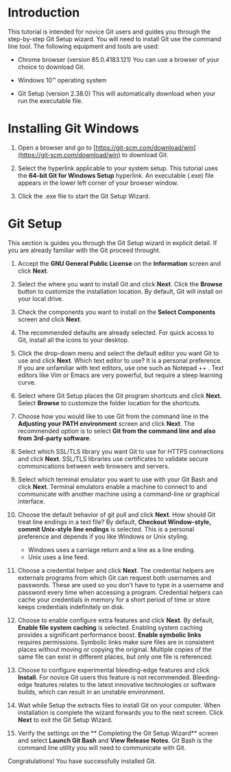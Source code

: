 # Introduction

This tutorial is intended for novice Git users and guides you through the step-by-step Git Setup wizard. You will need to install Git use the command line tool. The following equipment and tools are used:

- Chrome browser (version 85.0.4183.121)
 You can use a browser of your choice to download Git.
 
- Windows 10™ operating system

- Git Setup (version 2.38.0)
This will automatically download when your run the executable file.

# Installing Git Windows

1. Open a browser and go to [https://git-scm.com/download/win](https://git-scm.com/download/win) to download Git.

2. Select the hyperlink applicable to your system setup. This tutorial uses the **64-bit Git for Windows Setup** hyperlink.
An executable (.exe) file appears in the lower left corner of your browser window. 

3. Click the .exe file to start the Git Setup Wizard. 

# Git Setup

This section is guides you through the Git Setup wizard in explicit detail. If you are already familiar with the Git proceed throught.

1. Accept the **GNU General Public License** on the **Information** screen and click **Next**.

2. Select the where you want to install Git and click **Next**. 
Click the **Browse** button to customize the installation location. By default, Git will install on your local drive.

3. Check the components you want to install on the **Select Components** screen and click **Next**.

4. The recommended defaults are already selected. For quick access to Git, install all the icons to your desktop.

5. Click the drop-down menu and select the default editor you want Git to use and click **Next**.
Which text editor to use? It is a personal preference. If you are unfamiliar with text editors, use one such as Notepad ++ . Text editors like Vim or Emacs are very powerful, but require a steep learning curve.
 
6. Select where Git Setup places the Git program shortcuts and click **Next.** Select **Browse** to customize the folder location for the shortcuts.

7. Choose how you would like to use Git from the command line in the **Adjusting your PATH environment** screen and click **Next**.
The recommended option is to select **Git from the command line and also from 3rd-party software**.
 
8. Select which SSL/TLS library you want Git to use for HTTPS connections and click **Next**.
SSL/TLS libraries use certificates to validate secure communications between web browsers and servers.

9. Select which terminal emulator you want to use with your Git Bash and click **Next**.
Terminal emulators enable a machine to connect to and communicate with another machine using a command-line or graphical interface.

10. Choose the default behavior of git pull and click **Next**.
How should Git treat line endings in a text file? By default, **Checkout Window-style, commit Unix-style line endings** is selected. This is a personal preference and depends if you like Windows or Unix styling.

    - Windows uses a carriage return and a line as a line ending.
    - Unix uses a line feed.

11. Choose a credential helper and click **Next**.
The credential helpers are externals programs from which Git can request both usernames and passwords. These are used so you don't have to type in a username and password every time when accessing a program. Credential helpers can cache your credentials in memory for a short period of time or store keeps credentials indefinitely on disk.

12. Choose to enable configure extra features and click **Next**. By default, **Enable file system caching** is selected. Enabling system caching provides a significant performance boost.
 **Enable symbolic links** requires permissions. Symbolic links make sure files are in consistent places without moving or copying the original. Multiple copies of the same file can exist in different places, but only one file is referenced.
 
13. Choose to configure experimental bleeding-edge features and click **Install**. For novice Git users this feature is not recommended. Bleeding-edge features relates to the latest innovative technologies or software builds, which can result in an unstable environment.

14. Wait while Setup the extracts files to install Git on your computer. When installation is complete the wizard forwards you to the next screen. Click **Next** to exit the Git Setup Wizard.

15. Verify the settings on the ** Completing the Git Setup Wizard** screen and
select **Launch Git Bash** and **View Release Notes**. Git Bash is the command line utility you will need to communicate with Git.

Congratulations! You have successfully installed Git.

